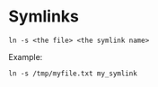 # Symlinks

```shell
ln -s <the file> <the symlink name>
```

Example:

```shell
ln -s /tmp/myfile.txt my_symlink
```
